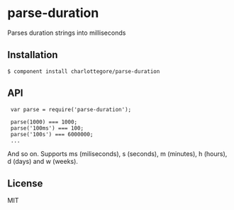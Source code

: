 # parse-duration

  Parses duration strings into milliseconds

## Installation

    $ component install charlottegore/parse-duration

## API

     var parse = require('parse-duration');
     
     parse(1000) === 1000; 
     parse('100ms') === 100;
     parse('100s') === 6000000;
     ...

  And so on. Supports ms (miliseconds), s (seconds), m (minutes), h (hours), d (days) and w (weeks).

## License

  MIT
